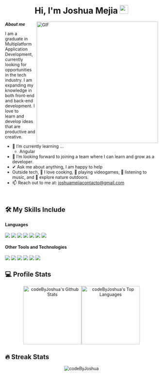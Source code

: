 <h1 align="center">
  Hi, I'm Joshua Mejia
  <img src="https://media.giphy.com/media/hvRJCLFzcasrR4ia7z/giphy.gif" width="28">
</h1>

<img align="right" width="400px" alt="GIF" src="https://media.giphy.com/media/SWoSkN6DxTszqIKEqv/giphy.gif">

***About me***

I am a graduate in Multiplatform Application Development, currently looking for opportunities in the tech industry. I am expanding my knowledge in both front-end and back-end development. I love to <br/>learn and develop ideas that are productive and creative.

- 🌱 I’m currently learning ...
  - Angular
- 🤝 I’m looking forward to joining a team where I can learn and grow as a developer.
- ✔ Ask me about anything, I am happy to help
- Outside tech, 🍳 I love cooking, 👾 playing videogames, 🎵 listening to music, and 🌴 explore nature outdoors.
- 📫 Reach out to me at: <a href="joshuamejiacontacto@gmail.com">joshuamejiacontacto@gmail.com</a>
<br/>

## 🛠️ My Skills Include

<h4> Languages </h4>
<span> 
  <img src="https://img.shields.io/badge/HTML5-E34F26?style=for-the-badge&logo=html5&logoColor=white">
  <img src="https://img.shields.io/badge/CSS3-1572B6?style=for-the-badge&logo=css3&logoColor=white">
  <img src="https://img.shields.io/badge/JavaScript-F7DF1E?style=for-the-badge&logo=javascript&logoColor=black">
  <img src="https://img.shields.io/badge/Java-ED8B00?style=for-the-badge&logo=java&logoColor=white">
  <img src="https://img.shields.io/badge/c%23-%23239120.svg?style=for-the-badge&logo=csharp&logoColor=white">
  <img src="https://img.shields.io/badge/python-3670A0?style=for-the-badge&logo=python&logoColor=ffdd54">
  <img src="https://img.shields.io/badge/dart-%230175C2.svg?style=for-the-badge&logo=dart&logoColor=white">
</span>

<h4> Other Tools and Technologies </h4>
<span>
  <img src="https://img.shields.io/badge/Git-F05032?style=for-the-badge&logo=git&logoColor=white">
  <img src="https://img.shields.io/badge/firebase-a08021?style=for-the-badge&logo=firebase&logoColor=ffcd34">
  <img src="https://img.shields.io/badge/Oracle-F80000?style=for-the-badge&logo=oracle&logoColor=white">
  <img src="https://img.shields.io/badge/mysql-4479A1.svg?style=for-the-badge&logo=mysql&logoColor=white">
  <img src="https://img.shields.io/badge/joomla-%235091CD.svg?style=for-the-badge&logo=joomla&logoColor=white">
  <img src="https://img.shields.io/badge/Flutter-%2302569B.svg?style=for-the-badge&logo=Flutter&logoColor=white">

</span>
<br/>

## 💻 Profile Stats

<p align="center"><img alt="codeByJoshua's Github Stats" src="https://github-readme-stats.vercel.app/api/?username=codeByJoshua&show_icons=true&include_all_commits=true&count_private=true&theme=react&hide_border=true&bg_color=1F222E&title_color=F85D7F&icon_color=F8D866" height="192px"/><img alt="codeByJoshua's Top Languages" src="https://github-readme-stats.vercel.app/api/top-langs/?username=codeByJoshua&langs_count=8&layout=compact&theme=react&hide_border=true&bg_color=1F222E&title_color=F85D7F&icon_color=F8D866" height="192px"/></p>


## 🔥 Streak Stats

<p align="center"><img src="https://github-readme-streak-stats.herokuapp.com/?user=codeByJoshua&theme=tokyonight" alt="codeByJoshua"/></p>
